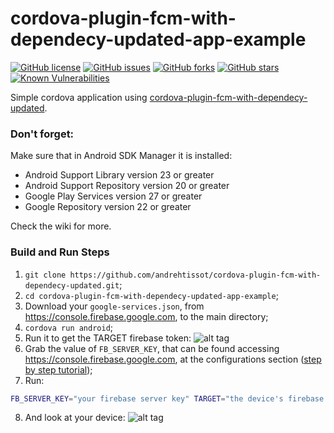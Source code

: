 # cordova-plugin-fcm-with-dependecy-updated-app-example

[![GitHub license](https://img.shields.io/github/license/andrehtissot/cordova-plugin-fcm-with-dependecy-updated-app-example.svg)](https://github.com/andrehtissot/cordova-plugin-fcm-with-dependecy-updated-app-example/blob/master/LICENSE)
[![GitHub issues](https://img.shields.io/github/issues/andrehtissot/cordova-plugin-fcm-with-dependecy-updated-app-example.svg)](https://github.com/andrehtissot/cordova-plugin-fcm-with-dependecy-updated-app-example/issues)
[![GitHub forks](https://img.shields.io/github/forks/andrehtissot/cordova-plugin-fcm-with-dependecy-updated-app-example.svg)](https://github.com/andrehtissot/cordova-plugin-fcm-with-dependecy-updated-app-example/network)
[![GitHub stars](https://img.shields.io/github/stars/andrehtissot/cordova-plugin-fcm-with-dependecy-updated-app-example.svg)](https://github.com/andrehtissot/cordova-plugin-fcm-with-dependecy-updated-app-example/stargazers)
[![Known Vulnerabilities](https://snyk.io/test/github/andrehtissot/cordova-plugin-fcm-with-dependecy-updated-app-example/badge.svg?targetFile=app-example/package.json)](https://snyk.io/test/github/andrehtissot/cordova-plugin-fcm-with-dependecy-updated-app-example?targetFile=app-example/package.json)

Simple cordova application using [cordova-plugin-fcm-with-dependecy-updated](https://github.com/andrehtissot/cordova-plugin-fcm-with-dependecy-updated).


### Don't forget:
Make sure that in Android SDK Manager it is installed:
* Android Support Library version 23 or greater
* Android Support Repository version 20 or greater
* Google Play Services version 27 or greater
* Google Repository version 22 or greater

Check the wiki for more.

### Build and Run Steps
1. `git clone https://github.com/andrehtissot/cordova-plugin-fcm-with-dependecy-updated.git`;
2. `cd cordova-plugin-fcm-with-dependecy-updated-app-example`;
2. Download your `google-services.json`, from https://console.firebase.google.com, to the main directory;
4. `cordova run android`;
5. Run it to get the TARGET firebase token:
![alt tag](https://raw.githubusercontent.com/andrehtissot/cordova-plugin-fcm-with-dependecy-updated-app-example/master/.docs/gotToken.jpg)
6. Grab the value of `FB_SERVER_KEY`, that can be found accessing https://console.firebase.google.com, at the configurations section ([step by step tutorial](https://github.com/andrehtissot/cordova-plugin-fcm-with-dependecy-updated-app-example/wiki/How-to-find-your-firebase-server-key));
7. Run:
```bash
FB_SERVER_KEY="your firebase server key" TARGET="the device's firebase token" php tools/notify-both.php
```
8. And look at your device:
![alt tag](https://raw.githubusercontent.com/andrehtissot/cordova-plugin-fcm-with-dependecy-updated-app-example/master/.docs/notificationReceived.jpg)

